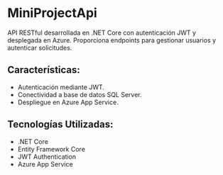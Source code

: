 # MiniProjectApi
API RESTful desarrollada en .NET Core con autenticación JWT y desplegada en Azure. Proporciona endpoints para gestionar usuarios y autenticar solicitudes.
## Características:

* Autenticación mediante JWT.
* Conectividad a base de datos SQL Server.
* Despliegue en Azure App Service.

## Tecnologías Utilizadas:

* .NET Core
* Entity Framework Core
* JWT Authentication
* Azure App Service

